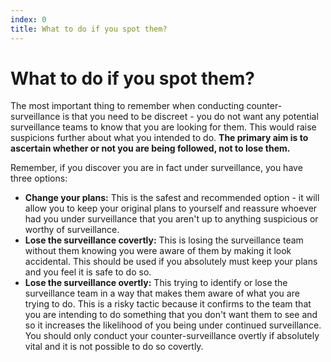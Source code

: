 ```yaml
---
index: 0
title: What to do if you spot them?
---
```

# What to do if you spot them?

The most important thing to remember when conducting counter-surveillance is that you need to be discreet - you do not want any potential surveillance teams to know that you are looking for them. This would raise suspicions further about what you intended to do. **The primary aim is to ascertain whether or not you are being followed, not to lose them.** 

Remember, if you discover you are in fact under surveillance, you have three options:

*   **Change your plans:** This is the safest and recommended option - it will allow you to keep your original plans to yourself and reassure whoever had you under surveillance that you aren't up to anything suspicious or worthy of surveillance.
*   **Lose the surveillance covertly:** This is losing the surveillance team without them knowing you were aware of them by making it look accidental. This should be used if you absolutely must keep your plans and you feel it is safe to do so.
*   **Lose the surveillance overtly:** This trying to identify or lose the surveillance team in a way that makes them aware of what you are trying to do. This is a risky tactic because it confirms to the team that you are intending to do something that you don't want them to see and so it increases the likelihood of you being under continued surveillance. You should only conduct your counter-surveillance overtly if absolutely vital and it is not possible to do so covertly.